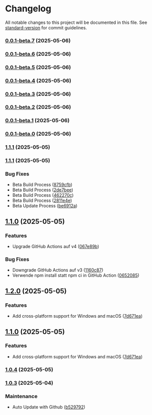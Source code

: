 # Changelog

All notable changes to this project will be documented in this file. See [standard-version](https://github.com/conventional-changelog/standard-version) for commit guidelines.

### [0.0.1-beta.7](https://github.com/bunterWolf/Chronflow/compare/v0.0.1-beta.6...v0.0.1-beta.7) (2025-05-06)

### [0.0.1-beta.6](https://github.com/bunterWolf/Chronflow/compare/v0.0.1-beta.5...v0.0.1-beta.6) (2025-05-06)

### [0.0.1-beta.5](https://github.com/bunterWolf/Chronflow/compare/v0.0.1-beta.4...v0.0.1-beta.5) (2025-05-06)

### [0.0.1-beta.4](https://github.com/bunterWolf/Chronflow/compare/v0.0.1-beta.3...v0.0.1-beta.4) (2025-05-06)

### [0.0.1-beta.3](https://github.com/bunterWolf/Chronflow/compare/v0.0.1-beta.2...v0.0.1-beta.3) (2025-05-06)

### [0.0.1-beta.2](https://github.com/bunterWolf/Chronflow/compare/v0.0.1-beta.1...v0.0.1-beta.2) (2025-05-06)

### [0.0.1-beta.1](https://github.com/bunterWolf/Chronflow/compare/v0.0.1-beta.0...v0.0.1-beta.1) (2025-05-06)

### [0.0.1-beta.0](https://github.com/bunterWolf/Chronflow/compare/v1.2.0-beta.2...v0.0.1-beta.0) (2025-05-06)

### [1.1.1](https://github.com/bunterWolf/Chronflow/compare/v1.1.0...v1.1.1) (2025-05-05)

### [1.1.1](https://github.com/bunterWolf/Chronflow/compare/v1.1.0...v1.1.1) (2025-05-05)


### Bug Fixes

* Beta Build Process ([8759cfb](https://github.com/bunterWolf/Chronflow/commit/8759cfb59c55bada81814cbd462edcfb8de67b55))
* Beta Build Process ([2de7bee](https://github.com/bunterWolf/Chronflow/commit/2de7bee61bca594fad6dcce1d0e3ba4719d0b32c))
* Beta Build Process ([462270c](https://github.com/bunterWolf/Chronflow/commit/462270c806fee991fb288d61ff93f7fbc5cd1608))
* Beta Build Process ([2811e4e](https://github.com/bunterWolf/Chronflow/commit/2811e4eaa6af45f89d59ac5435ca43f395081b60))
* Beta Update Process ([be6912a](https://github.com/bunterWolf/Chronflow/commit/be6912adbe37ad9ebec8bfc1be89ef11d6dcd5ab))

## [1.1.0](https://github.com/bunterWolf/Chronflow/compare/v1.0.3...v1.1.0) (2025-05-05)


### Features

* Upgrade GitHub Actions auf v4 ([067e89b](https://github.com/bunterWolf/Chronflow/commit/067e89b0b079b9311c0adfd6ca42c10962ea494c))


### Bug Fixes

* Downgrade GitHub Actions auf v3 ([1160c87](https://github.com/bunterWolf/Chronflow/commit/1160c8794bdfd477c724dd7b5155c83b4e46765b))
* Verwende npm install statt npm ci in GitHub Action ([0652085](https://github.com/bunterWolf/Chronflow/commit/065208554b7bb5f1756dd324986b6fe5bb553dea))

## [1.2.0](https://github.com/bunterWolf/Chronflow/compare/v1.0.4...v1.2.0) (2025-05-05)


### Features

* Add cross-platform support for Windows and macOS ([7d671ea](https://github.com/bunterWolf/Chronflow/commit/7d671ea526a9fce04e15c1e44f62fae108d4bbf5))

## [1.1.0](https://github.com/bunterWolf/Chronflow/compare/v1.0.4...v1.1.0) (2025-05-05)


### Features

* Add cross-platform support for Windows and macOS ([7d671ea](https://github.com/bunterWolf/Chronflow/commit/7d671ea526a9fce04e15c1e44f62fae108d4bbf5))

### [1.0.4](https://github.com/bunterWolf/Chronflow/compare/v1.0.3...v1.0.4) (2025-05-05)

### [1.0.3](https://github.com/bunterWolf/Chronflow/compare/v1.0.3-alpha...v1.0.3) (2025-05-04)


### Maintenance

* Auto Update with Github ([b529792](https://github.com/bunterWolf/Chronflow/commit/b529792b0112f364ce913076f332fce6ad88e66f))
